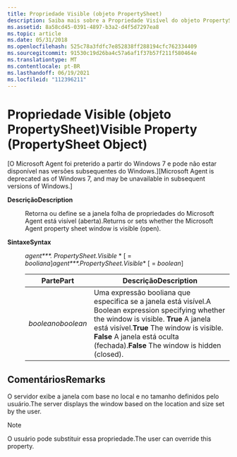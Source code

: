 ```yaml
---
title: Propriedade Visible (objeto PropertySheet)
description: Saiba mais sobre a Propriedade Visível do objeto PropertySheet, que retorna ou define se a janela folha de propriedades do Microsoft Agent está visível (aberta).
ms.assetid: 8a58cd45-0391-4897-b3a2-d4f5d7297ea8
ms.topic: article
ms.date: 05/31/2018
ms.openlocfilehash: 525c78a3fdfc7e852838ff288194cfc762334409
ms.sourcegitcommit: 91530c19d26ba4c57a6af1f37b57f211f580464e
ms.translationtype: MT
ms.contentlocale: pt-BR
ms.lasthandoff: 06/19/2021
ms.locfileid: "112396211"
---
```

# <a name="visible-property-propertysheet-object"></a><span data-ttu-id="ff1e7-103">Propriedade Visible (objeto PropertySheet)</span><span class="sxs-lookup"><span data-stu-id="ff1e7-103">Visible Property (PropertySheet Object)</span></span>

<span data-ttu-id="ff1e7-104">\[O Microsoft Agent foi preterido a partir do Windows 7 e pode não estar disponível nas versões subsequentes do Windows.\]</span><span class="sxs-lookup"><span data-stu-id="ff1e7-104">\[Microsoft Agent is deprecated as of Windows 7, and may be unavailable in subsequent versions of Windows.\]</span></span>

<dl> <dt>

<span data-ttu-id="ff1e7-105"><span id="Description"></span><span id="description"></span><span id="DESCRIPTION"></span>**Descrição**</span><span class="sxs-lookup"><span data-stu-id="ff1e7-105"><span id="Description"></span><span id="description"></span><span id="DESCRIPTION"></span>**Description**</span></span>
</dt> <dd>

<span data-ttu-id="ff1e7-106">Retorna ou define se a janela folha de propriedades do Microsoft Agent está visível (aberta).</span><span class="sxs-lookup"><span data-stu-id="ff1e7-106">Returns or sets whether the Microsoft Agent property sheet window is visible (open).</span></span>

</dd> <dt>

<span data-ttu-id="ff1e7-107"><span id="Syntax_"></span><span id="syntax_"></span><span id="SYNTAX_"></span>**Sintaxe**</span><span class="sxs-lookup"><span data-stu-id="ff1e7-107"><span id="Syntax_"></span><span id="syntax_"></span><span id="SYNTAX_"></span>**Syntax**</span></span> 
</dt> <dd>

<span data-ttu-id="ff1e7-108">*agent\*\*\*. PropertySheet.Visible* \*  \[  =  *booliana*\]</span><span class="sxs-lookup"><span data-stu-id="ff1e7-108">*agent\*\*\*.PropertySheet.Visible*\* \[ = *boolean*\]</span></span>



| <span data-ttu-id="ff1e7-109">Parte</span><span class="sxs-lookup"><span data-stu-id="ff1e7-109">Part</span></span>      | <span data-ttu-id="ff1e7-110">Descrição</span><span class="sxs-lookup"><span data-stu-id="ff1e7-110">Description</span></span>                                                                                                                                                   |
|-----------|---------------------------------------------------------------------------------------------------------------------------------------------------------------|
| <span data-ttu-id="ff1e7-111">*booleano*</span><span class="sxs-lookup"><span data-stu-id="ff1e7-111">*boolean*</span></span> | <span data-ttu-id="ff1e7-112">Uma expressão booliana que especifica se a janela está visível.</span><span class="sxs-lookup"><span data-stu-id="ff1e7-112">A Boolean expression specifying whether the window is visible.</span></span> <span data-ttu-id="ff1e7-113">**True** A janela está visível.</span><span class="sxs-lookup"><span data-stu-id="ff1e7-113">**True** The window is visible.</span></span><br/> <span data-ttu-id="ff1e7-114">**False** A janela está oculta (fechada).</span><span class="sxs-lookup"><span data-stu-id="ff1e7-114">**False** The window is hidden (closed).</span></span><br/> |



 

</dd> </dl>

## <a name="remarks"></a><span data-ttu-id="ff1e7-115">Comentários</span><span class="sxs-lookup"><span data-stu-id="ff1e7-115">Remarks</span></span>

<span data-ttu-id="ff1e7-116">O servidor exibe a janela com base no local e no tamanho definidos pelo usuário.</span><span class="sxs-lookup"><span data-stu-id="ff1e7-116">The server displays the window based on the location and size set by the user.</span></span>

> [!Note]  
> <span data-ttu-id="ff1e7-117">O usuário pode substituir essa propriedade.</span><span class="sxs-lookup"><span data-stu-id="ff1e7-117">The user can override this property.</span></span>

 

 

 





